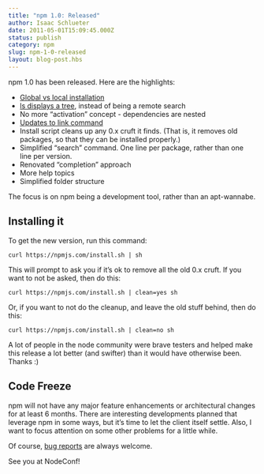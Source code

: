 ```yaml
---
title: "npm 1.0: Released"
author: Isaac Schlueter
date: 2011-05-01T15:09:45.000Z
status: publish
category: npm
slug: npm-1-0-released
layout: blog-post.hbs
---
```


npm 1.0 has been released. Here are the highlights:

* [Global vs local installation](http://blog.nodejs.org/2011/03/23/npm-1-0-global-vs-local-installation/)
* [ls displays a tree](http://blog.nodejs.org/2011/03/17/npm-1-0-the-new-ls/), instead of being a remote search
* No more “activation” concept - dependencies are nested
* [Updates to link command](http://blog.nodejs.org/2011/04/06/npm-1-0-link/)
* Install script cleans up any 0.x cruft it finds. (That is, it removes old packages, so that they can be installed properly.)
* Simplified “search” command. One line per package, rather than one line per version.
* Renovated “completion” approach
* More help topics
* Simplified folder structure

The focus is on npm being a development tool, rather than an apt-wannabe.

## <!-- installing_it -->Installing it

To get the new version, run this command:

```
curl https://npmjs.com/install.sh | sh
```

This will prompt to ask you if it’s ok to remove all the old 0.x cruft. If you want to not be asked, then do this:

```
curl https://npmjs.com/install.sh | clean=yes sh
```

Or, if you want to not do the cleanup, and leave the old stuff behind, then do this:

```
curl https://npmjs.com/install.sh | clean=no sh
```

A lot of people in the node community were brave testers and helped make this release a lot better (and swifter) than it would have otherwise been. Thanks :)

## <!-- code_freeze -->Code Freeze

npm will not have any major feature enhancements or architectural changes for at least 6 months. There are interesting developments planned that leverage npm in some ways, but it’s time to let the client itself settle. Also, I want to focus attention on some other problems for a little while.

Of course, [bug reports](https://github.com/isaacs/npm/issues) are always welcome.

See you at NodeConf!
